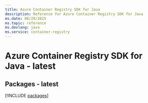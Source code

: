```yaml
---
title: Azure Container Registry SDK for Java
description: Reference for Azure Container Registry SDK for Java
ms.date: 08/29/2025
ms.topic: reference
ms.devlang: java
ms.service: container-registry
---
```

# Azure Container Registry SDK for Java - latest
## Packages - latest
[!INCLUDE [packages](container-registry-index.md)]